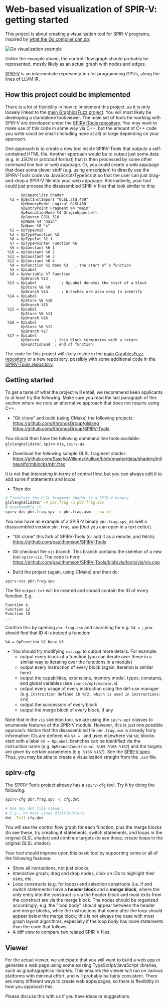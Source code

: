 # Web-based visualization of SPIR-V: getting started

This project is about creating a visualization tool for
SPIR-V programs, inspired by
[what the Go compiler can do](https://pauladamsmith.com/blog/2016/08/go-1.7-ssa.html):

![Go visualization example](https://pauladamsmith.com/images/gossa/thumb.png)

Unlike the example above,
the control-flow graph should probably be represented,
mostly likely as an actual graph with nodes and edges.

[SPIR-V](https://www.khronos.org/registry/spir-v/specs/unified1/SPIRV.pdf) is
an intermediate representation for programming GPUs,
along the lines of LLVM IR.

## How this project could be implemented

There is a lot of flexibility in
how to implement this project,
as it is only loosely linked to
the
[main GraphicsFuzz project](https://github.com/google/graphicsfuzz).
You will most likely be developing a standalone tool/viewer.
The main set of tools for working with SPIR-V
are developed under the
[SPIRV-Tools repository](https://github.com/KhronosGroup/SPIRV-Tools).
You may want to
make use of this code in some way via C++,
but the amount of C++ code you write could be
small (including none at all)
or large depending on your approach.

One approach is to create a new tool inside SPIRV-Tools
that outputs a self-contained HTML file.
Another approach would be to output just some
data (e.g. in JSON or protobuf format)
that is then processed by some other command line tool
or web app/page.
Or, you could create a web app/page
that does some clever stuff (e.g. using emscripten)
to directly use the SPIRV-Tools code
via JavaScript/TypeScript so that the user can
just drag-and-drop a SPIR-V file into your web app/page.
Alternatively,
your tool could just process the disassembled SPIR-V files
that look similar to this:

```
       OpCapability Shader
  %1 = OpExtInstImport "GLSL.std.450"
       OpMemoryModel Logical GLSL450
       OpEntryPoint Fragment %4 "main"
       OpExecutionMode %4 OriginUpperLeft
       OpSource ESSL 310
       OpName %4 "main"
       OpName %8 "x"
  %2 = OpTypeVoid
  %3 = OpTypeFunction %2
  %6 = OpTypeInt 32 1
  %7 = OpTypePointer Function %6
  %9 = OpConstant %6 1
 %10 = OpConstant %6 2
 %11 = OpConstant %6 3
 %12 = OpConstant %6 4
  %4 = OpFunction %2 None %3   ; the start of a function
  %5 = OpLabel
  %8 = OpVariable %7 Function
       OpBranch %13
 %13 = OpLabel           ; OpLabel denotes the start of a block
       OpStore %8 %9
       OpBranch %14      ; branches are also easy to identify
 %14 = OpLabel
       OpStore %8 %10
       OpBranch %15
 %15 = OpLabel
       OpStore %8 %11
       OpBranch %16
 %16 = OpLabel
       OpStore %8 %12
       OpBranch %17
 %17 = OpLabel
       OpReturn       ; this block terminates with a return
       OpFunctionEnd  ; end of function
```


The code for this project will likely reside
in the
[main GraphicsFuzz repository](https://github.com/google/graphicsfuzz)
or a new repository,
possibly with some additional code
in the
[SPIRV-Tools repository](https://github.com/KhronosGroup/SPIRV-Tools).

## Getting started

To get a taste of what the project will entail,
we recommend keen applicants to at least try
the following.
Make sure you read the last paragraph
of this section where we note
an alternative approach that does not require using C++.

* "Git clone" and build (using CMake) the following projects:
https://github.com/KhronosGroup/glslang
https://github.com/KhronosGroup/SPIRV-Tools

You should then have the following command line tools available: `glslangValidator`, `spirv-dis`, `spirv-as`.

* Download the following sample
GLSL fragment shader:
https://github.com/SaschaWillems/Vulkan/blob/master/data/shaders/inlineuniformblocks/pbr.frag

It is not that interesting in terms of control flow, but you can always edit it
to add some if statements and loops.

* Then do:

```sh
# Translate the GLSL fragment shader to a SPIR-V binary
glslangValidator -V pbr.frag -o pbr.frag.spv
# Disassemble it
spirv-dis pbr.frag.spv -o pbr.frag.asm --raw-id
```

You now have an example of a SPIR-V binary `pbr.frag.spv`, as well a disassembled version `pbr.frag.asm` (that you can open in a text editor).

* "Git clone" this fork of SPIRV-Tools
(or add it as a remote, and fetch): 
https://github.com/paulthomson/SPIRV-Tools

* Git checkout the `vis` branch.
This branch contains the skeleton of a new tool
`spirv-vis`. The code is here:
https://github.com/paulthomson/SPIRV-Tools/blob/vis/tools/vis/vis.cpp

* Build the project (again, using CMake)
and then do:

`spirv-vis pbr.frag.spv`

The file `output.txt` will be created and should contain
the ID of every function. E.g.

```
Function 4
Function 12
Function 18
...
```

Confirm this by opening `pbr.frag.asm`
and searching for e.g. `%4 = `;
you should find that ID 4 is indeed a function:

```
%4 = OpFunction %2 None %3
```

* You should try modifying `vis.cpp` to output more details.
For example:
  * output every block of a function (you can iterate over these in a similar way to iterating over the functions in a module)
  * output every instruction of every block (again, iteration is similar here)
  * output the capabilities,
extensions,
memory model,
types,
constants,
and global variables (see `source/opt/module.h`)
  * output every usage of every instruction using the def-use manager (e.g. `Instruction defined ID %72, which is used in instructions: %74`)
  * output the successors of every block
  * output the merge block of every block, if any

Note that in the `vis` skeleton tool,
we are using the `spirv-opt` classes
to enumerate features of the SPIR-V module.
However,
this is just one possible approach.
Notice that the disassembled file `pbr.frag.asm`
is already fairly informative:
IDs are defined via `%X = `
and used elsewhere via `%X`;
blocks start with a label `%X = OpLabel`;
branches can be identified via the instruction name
(e.g. `OpBranchConditional %165 %166 %167`)
and the targets are given by certain parameters
(e.g. `%166 %167`).
See the [SPIR-V spec](https://www.khronos.org/registry/spir-v/specs/unified1/SPIRV.pdf).
Thus, you may be able to create a visualization
straight from the `.asm` file.


## spirv-cfg

The SPIRV-Tools project already has a `spirv-cfg` tool.
Try it by doing the following:

```sh
spirv-cfg pbr.frag.spv -o cfg.dot

# Use any dot file viewer.
# E.g., on most Linux distributions:
dot -Tx11 cfg.dot
```

You will see the control flow graph for each function,
plus the
merge blocks
(to see these,
try creating if statements, switch statements, and loops
in the original GLSL shader)
and continue targets
(to see these, create loops in the original GLSL shader).

Your tool should improve upon this basic tool by supporting some or all
of the following features:

* Show all instructions, not just blocks.
* Interactive graph;
drag and drop nodes, click on IDs to highlight their uses, etc.
* Loop constructs (e.g. for loops)
and selection constructs (i.e. if and switch statements)
have a **header block** and a **merge block**,
where the only entry into the construct is via the header block
and most exits from the construct are via the merge block.
The nodes should be organized accordingly;
e.g. the "loop body" should appear between the header
and merge blocks,
while the instructions that come after the loop
should appear below the merge block;
this is not always the case with most graph layout algorithms,
especially if the loop body has more statements than the code that follows.
* A diff view to compare two related SPIR-V files.

## Viewer

For the actual viewer,
we anticipate that you will want to build a web app or generate a web page
using some
existing TypeScript/JavaScript libraries,
such as graph/graphics libraries.
This ensures the viewer will run on various platforms
with minimal effort,
and will probably be fairly consistent.
There are many different ways to create web apps/pages,
so there is flexibility in how you approach this. 

Please discuss this with us if you have ideas or suggestions.
